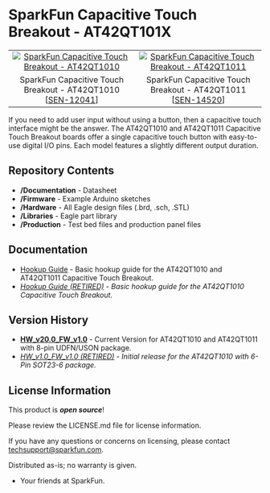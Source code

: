 SparkFun Capacitive Touch Breakout - AT42QT101X
====================================

<table class="table table-hover table-striped table-bordered">
  <tr>
   <td><a href="https://www.sparkfun.com/products/12041"><div align="center"><img src="https://cdn.sparkfun.com//assets/parts/8/6/1/8/12041-SparkFun_Capacitive_Touch_Breakout_-_AT42QT1010-01.jpg" title="SparkFun Capacitive Touch Breakout - AT42QT1010"></div></a></td>
  <td><a href="https://www.sparkfun.com/products/14520"><div align="center"><img src="https://cdn.sparkfun.com//assets/parts/1/2/5/9/6/14520-SparkFun_Capacitive_Touch_Breakout_-_AT42QT1011-01.jpg" title="SparkFun Capacitive Touch Breakout - AT42QT1011"></div></a></center></td>
  </tr>
  <tr>
    <td><div align="center">SparkFun Capacitive Touch Breakout - AT42QT1010 [<a href="https://www.sparkfun.com/products/12041">SEN-12041</a>]</div></td>
    <td><div align="center">SparkFun Capacitive Touch Breakout - AT42QT1011 [<a href="https://www.sparkfun.com/products/14520">SEN-14520</a>]</div></td>
  </tr>
</table>

If you need to add user input without using a button, then a capacitive touch interface might be the answer. The AT42QT1010 and AT42QT1011 Capacitive Touch Breakout boards offer a single capacitive touch button with easy-to-use digital I/O pins. Each model features a slightly different output duration.

Repository Contents
-------------------
* **/Documentation** - Datasheet
* **/Firmware** - Example Arduino sketches
* **/Hardware** - All Eagle design files (.brd, .sch, .STL)
* **/Libraries** - Eagle part library
* **/Production** - Test bed files and production panel files

Documentation
-------------------

* [Hookup Guide](https://learn.sparkfun.com/tutorials/at42qt101x-capacitive-touch-breakout-hookup-guide) - Basic hookup guide for the AT42QT1010 and AT42QT1011 Capacitive Touch Breakout.
* *[Hookup Guide (RETIRED)](https://learn.sparkfun.com/tutorials/at42qt1010-capacitive-touch-breakout-hookup-guide) - Basic hookup guide for the AT42QT1010 Capacitive Touch Breakout.*

Version History
---------------
* **[HW_v20.0_FW_v1.0](https://github.com/sparkfun/AT42QT1010_Capacitive_Touch_Breakout/releases/tag/HW_v20.0_FW_v1.0)** - Current Version for AT42QT1010 and AT42QT1011 with 8-pin UDFN/USON package.
* *[HW_v1.0_FW_v1.0 (RETIRED)](https://github.com/sparkfun/AT42QT1010_Capacitive_Touch_Breakout/releases/tag/HW_v1.0_FW_v1.0) - Initial release for the AT42QT1010 with 6-Pin SOT23-6 package.*

License Information
-------------------

This product is _**open source**_! 

Please review the LICENSE.md file for license information. 

If you have any questions or concerns on licensing, please contact techsupport@sparkfun.com.

Distributed as-is; no warranty is given.

- Your friends at SparkFun.

_<COLLABORATION CREDIT>_
